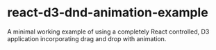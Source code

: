 # react-d3-dnd-animation-example
A minimal working example of using a completely React controlled, D3 application incorporating drag and drop with animation.
